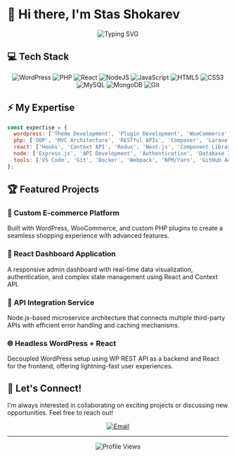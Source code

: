 # 👋 Hi there, I'm Stas Shokarev

<div align="center">
  
  ![Typing SVG](https://readme-typing-svg.herokuapp.com?font=Fira+Code&pause=1000&color=3498DB&center=true&vCenter=true&width=435&lines=Full+Stack+Developer;WordPress+Expert;React+Enthusiast;Node.js+Developer;PHP+Specialist)
  

  
</div>

## 💻 Tech Stack

<div align="center">
  
  ![WordPress](https://img.shields.io/badge/WordPress-%23117AC9.svg?style=for-the-badge&logo=WordPress&logoColor=white)
  ![PHP](https://img.shields.io/badge/php-%23777BB4.svg?style=for-the-badge&logo=php&logoColor=white)
  ![React](https://img.shields.io/badge/react-%2320232a.svg?style=for-the-badge&logo=react&logoColor=%2361DAFB)
  ![NodeJS](https://img.shields.io/badge/node.js-6DA55F?style=for-the-badge&logo=node.js&logoColor=white)
  ![JavaScript](https://img.shields.io/badge/javascript-%23323330.svg?style=for-the-badge&logo=javascript&logoColor=%23F7DF1E)
  ![HTML5](https://img.shields.io/badge/html5-%23E34F26.svg?style=for-the-badge&logo=html5&logoColor=white)
  ![CSS3](https://img.shields.io/badge/css3-%231572B6.svg?style=for-the-badge&logo=css3&logoColor=white)
  ![MySQL](https://img.shields.io/badge/mysql-%2300f.svg?style=for-the-badge&logo=mysql&logoColor=white)
  ![MongoDB](https://img.shields.io/badge/MongoDB-%234ea94b.svg?style=for-the-badge&logo=mongodb&logoColor=white)
  ![Git](https://img.shields.io/badge/git-%23F05033.svg?style=for-the-badge&logo=git&logoColor=white)
  
</div>

## ⚡ My Expertise

```javascript
const expertise = {
  wordpress: ['Theme Development', 'Plugin Development', 'WooCommerce', 'Custom Post Types', 'Gutenberg Blocks'],
  php: ['OOP', 'MVC Architecture', 'RESTful APIs', 'Composer', 'Laravel'],
  react: ['Hooks', 'Context API', 'Redux', 'Next.js', 'Component Libraries'],
  node: ['Express.js', 'API Development', 'Authentication', 'Database Integration', 'Microservices'],
  tools: ['VS Code', 'Git', 'Docker', 'Webpack', 'NPM/Yarn', 'GitHub Actions']
};
```

## 🏆 Featured Projects

### 🛒 Custom E-commerce Platform
Built with WordPress, WooCommerce, and custom PHP plugins to create a seamless shopping experience with advanced features.

### 🚀 React Dashboard Application
A responsive admin dashboard with real-time data visualization, authentication, and complex state management using React and Context API.

### 🔄 API Integration Service
Node.js-based microservice architecture that connects multiple third-party APIs with efficient error handling and caching mechanisms.

### 🌐 Headless WordPress + React
Decoupled WordPress setup using WP REST API as a backend and React for the frontend, offering lightning-fast user experiences.


## 🤝 Let's Connect!

I'm always interested in collaborating on exciting projects or discussing new opportunities. Feel free to reach out!

<div align="center">
  
  [![Email](https://img.shields.io/badge/Email-D14836?style=for-the-badge&logo=gmail&logoColor=white)](mailto:kievonfire@gmail.com)
  
</div>

---

<div align="center">
  <img src="https://komarev.com/ghpvc/?username=yourusername&label=Profile%20Views&color=0e75b6&style=flat" alt="Profile Views" />
</div>
